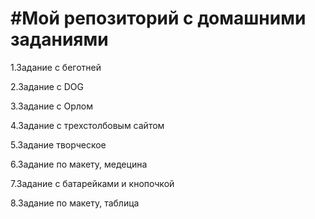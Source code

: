 <h1>#Мой репозиторий с домашними заданиями</h1>
<p>1.Задание с беготней</p>
<p>2.Задание с DOG</p>
<p>3.Задание с Орлом</p>
<p>4.Задание с трехстолбовым сайтом</p>
<p>5.Задание творческое</p>
<p>6.Задание по макету, медецина</p>
<p>7.Задание с батарейками и кнопочкой</p>
<p>8.Задание по макету, таблица</p>
